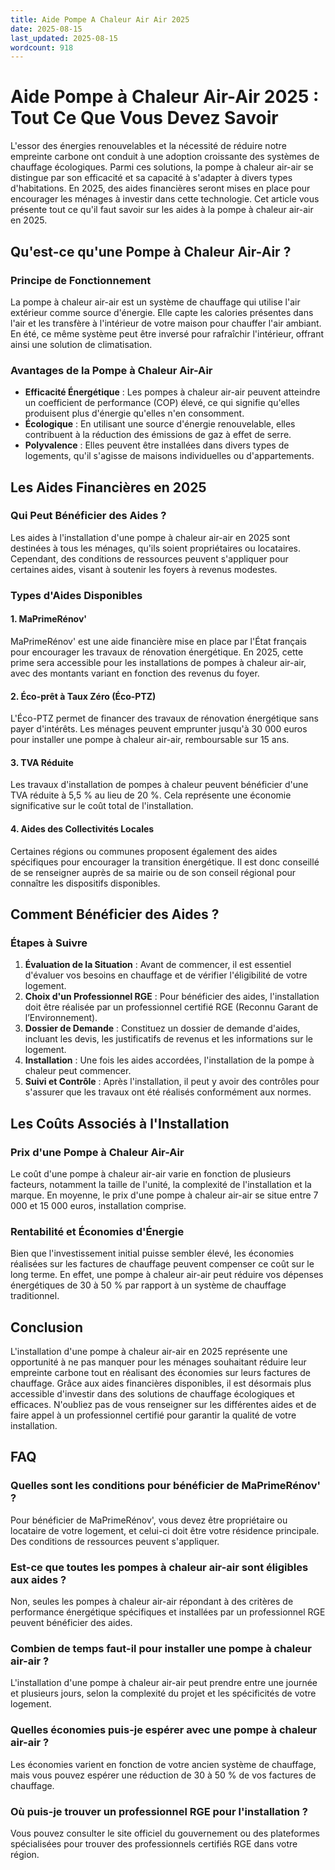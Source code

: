 ```yaml
---
title: Aide Pompe A Chaleur Air Air 2025
date: 2025-08-15
last_updated: 2025-08-15
wordcount: 918
---
```


# Aide Pompe à Chaleur Air-Air 2025 : Tout Ce Que Vous Devez Savoir

L'essor des énergies renouvelables et la nécessité de réduire notre empreinte carbone ont conduit à une adoption croissante des systèmes de chauffage écologiques. Parmi ces solutions, la pompe à chaleur air-air se distingue par son efficacité et sa capacité à s'adapter à divers types d'habitations. En 2025, des aides financières seront mises en place pour encourager les ménages à investir dans cette technologie. Cet article vous présente tout ce qu'il faut savoir sur les aides à la pompe à chaleur air-air en 2025.

## Qu'est-ce qu'une Pompe à Chaleur Air-Air ?

### Principe de Fonctionnement

La pompe à chaleur air-air est un système de chauffage qui utilise l'air extérieur comme source d'énergie. Elle capte les calories présentes dans l'air et les transfère à l'intérieur de votre maison pour chauffer l'air ambiant. En été, ce même système peut être inversé pour rafraîchir l'intérieur, offrant ainsi une solution de climatisation.

### Avantages de la Pompe à Chaleur Air-Air

- **Efficacité Énergétique** : Les pompes à chaleur air-air peuvent atteindre un coefficient de performance (COP) élevé, ce qui signifie qu'elles produisent plus d'énergie qu'elles n'en consomment.
- **Écologique** : En utilisant une source d'énergie renouvelable, elles contribuent à la réduction des émissions de gaz à effet de serre.
- **Polyvalence** : Elles peuvent être installées dans divers types de logements, qu'il s'agisse de maisons individuelles ou d'appartements.

## Les Aides Financières en 2025

### Qui Peut Bénéficier des Aides ?

Les aides à l'installation d'une pompe à chaleur air-air en 2025 sont destinées à tous les ménages, qu'ils soient propriétaires ou locataires. Cependant, des conditions de ressources peuvent s'appliquer pour certaines aides, visant à soutenir les foyers à revenus modestes.

### Types d'Aides Disponibles

#### 1. MaPrimeRénov'

MaPrimeRénov' est une aide financière mise en place par l'État français pour encourager les travaux de rénovation énergétique. En 2025, cette prime sera accessible pour les installations de pompes à chaleur air-air, avec des montants variant en fonction des revenus du foyer.

#### 2. Éco-prêt à Taux Zéro (Éco-PTZ)

L'Éco-PTZ permet de financer des travaux de rénovation énergétique sans payer d'intérêts. Les ménages peuvent emprunter jusqu'à 30 000 euros pour installer une pompe à chaleur air-air, remboursable sur 15 ans.

#### 3. TVA Réduite

Les travaux d'installation de pompes à chaleur peuvent bénéficier d'une TVA réduite à 5,5 % au lieu de 20 %. Cela représente une économie significative sur le coût total de l'installation.

#### 4. Aides des Collectivités Locales

Certaines régions ou communes proposent également des aides spécifiques pour encourager la transition énergétique. Il est donc conseillé de se renseigner auprès de sa mairie ou de son conseil régional pour connaître les dispositifs disponibles.

## Comment Bénéficier des Aides ?

### Étapes à Suivre

1. **Évaluation de la Situation** : Avant de commencer, il est essentiel d'évaluer vos besoins en chauffage et de vérifier l'éligibilité de votre logement.
2. **Choix d'un Professionnel RGE** : Pour bénéficier des aides, l'installation doit être réalisée par un professionnel certifié RGE (Reconnu Garant de l’Environnement).
3. **Dossier de Demande** : Constituez un dossier de demande d'aides, incluant les devis, les justificatifs de revenus et les informations sur le logement.
4. **Installation** : Une fois les aides accordées, l'installation de la pompe à chaleur peut commencer.
5. **Suivi et Contrôle** : Après l'installation, il peut y avoir des contrôles pour s'assurer que les travaux ont été réalisés conformément aux normes.

## Les Coûts Associés à l'Installation

### Prix d'une Pompe à Chaleur Air-Air

Le coût d'une pompe à chaleur air-air varie en fonction de plusieurs facteurs, notamment la taille de l'unité, la complexité de l'installation et la marque. En moyenne, le prix d'une pompe à chaleur air-air se situe entre 7 000 et 15 000 euros, installation comprise.

### Rentabilité et Économies d'Énergie

Bien que l'investissement initial puisse sembler élevé, les économies réalisées sur les factures de chauffage peuvent compenser ce coût sur le long terme. En effet, une pompe à chaleur air-air peut réduire vos dépenses énergétiques de 30 à 50 % par rapport à un système de chauffage traditionnel.

## Conclusion

L'installation d'une pompe à chaleur air-air en 2025 représente une opportunité à ne pas manquer pour les ménages souhaitant réduire leur empreinte carbone tout en réalisant des économies sur leurs factures de chauffage. Grâce aux aides financières disponibles, il est désormais plus accessible d'investir dans des solutions de chauffage écologiques et efficaces. N'oubliez pas de vous renseigner sur les différentes aides et de faire appel à un professionnel certifié pour garantir la qualité de votre installation.

## FAQ

### Quelles sont les conditions pour bénéficier de MaPrimeRénov' ?

Pour bénéficier de MaPrimeRénov', vous devez être propriétaire ou locataire de votre logement, et celui-ci doit être votre résidence principale. Des conditions de ressources peuvent s'appliquer.

### Est-ce que toutes les pompes à chaleur air-air sont éligibles aux aides ?

Non, seules les pompes à chaleur air-air répondant à des critères de performance énergétique spécifiques et installées par un professionnel RGE peuvent bénéficier des aides.

### Combien de temps faut-il pour installer une pompe à chaleur air-air ?

L'installation d'une pompe à chaleur air-air peut prendre entre une journée et plusieurs jours, selon la complexité du projet et les spécificités de votre logement.

### Quelles économies puis-je espérer avec une pompe à chaleur air-air ?

Les économies varient en fonction de votre ancien système de chauffage, mais vous pouvez espérer une réduction de 30 à 50 % de vos factures de chauffage.

### Où puis-je trouver un professionnel RGE pour l'installation ?

Vous pouvez consulter le site officiel du gouvernement ou des plateformes spécialisées pour trouver des professionnels certifiés RGE dans votre région.
